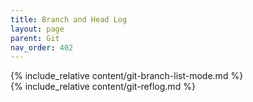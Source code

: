 ```yaml
---
title: Branch and Head Log
layout: page
parent: Git
nav_order: 402
---
```

{% include_relative content/git-branch-list-mode.md %}  
{% include_relative content/git-reflog.md %}
